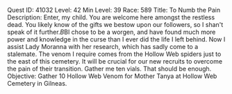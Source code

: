Quest ID: 41032
Level: 42
Min Level: 39
Race: 589
Title: To Numb the Pain
Description: Enter, my child. You are welcome here amongst the restless dead. You likely know of the gifts we bestow upon our followers, so I shan't speak of it further.$B$BI chose to be a worgen, and have found much more power and knowledge in the curse than I ever did the life I left behind. Now I assist Lady Moranna with her research, which has sadly come to a stalemate. The venom I require comes from the Hollow Web spiders just to the east of this cemetery. It will be crucial for our new recruits to overcome the pain of their transition. Gather me ten vials. That should be enough.
Objective: Gather 10 Hollow Web Venom for Mother Tanya at Hollow Web Cemetery in Gilneas.

